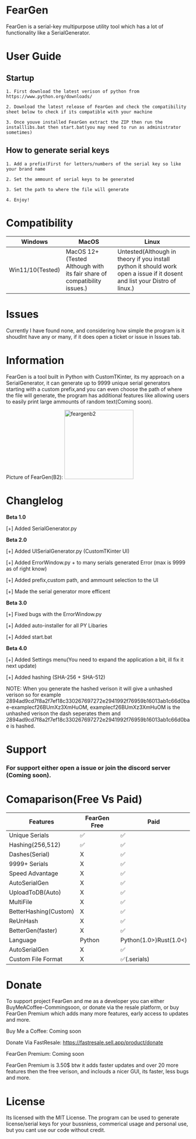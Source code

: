 # FearGen
FearGen is a serial-key multipurpose utility tool which has a lot of functionality like a SerialGenerator.

# User Guide


## Startup
`1. First download the latest verison of python from https://www.python.org/downloads/`

`2. Download the latest release of FearGen and check the compatibility sheet below to check if its compatible with your machine`

`3. Once youve installed FearGen extract the ZIP then run the installlibs.bat then start.bat(you may need to run as administrator sometimes)`

## How to generate serial keys
`1. Add a prefix(First for letters/numbers of the serial key so like your brand name`

`2. Set the ammount of serial keys to be generated `

`3. Set the path to where the file will generate `

`4. Enjoy! ` 

# Compatibility

| Windows  | MacOS | Linux 
| ---------------- | ------------- | ------------- |
| Win11/10(Tested) | MacOS 12+(Tested Although with its fair share of compatibility issues.)     | Untested(Although in theory if you install python it should work open a issue if it dosent and list your Distro of linux.)    |

# Issues
Currently I have found none, and considering how simple the program is it shoudlnt have any or many, if it does open a ticket or issue in Issues tab.

# Information
FearGen is a tool built in Python with CustomTKinter, its my approach on a SerialGenerator, it can generate up to 9999 unique serial generators starting with a custom prefix,and you can even choose the path of where the file will generate, the program has additional features like allowing users to easily print large ammounts of random text(Coming soon).

Picture of FearGen(B2): 
<img width="189" alt="feargenb2" src="https://github.com/DrMixxer/FearGen/assets/89403966/6e1ffe17-94c5-4e0a-b1ec-c9f22481f95c">


# Changlelog
**Beta 1.0**

[+] Added SerialGenerator.py

**Beta 2.0**

[+] Added UISerialGenerator.py (CustomTKinter UI)

[+] Added ErrorWindow.py + to many serials generated Error (max is 9999 as of right know) 

[+] Added prefix,custom path, and ammount selection to the UI

[+] Made the serial generator more efficent

**Beta 3.0**

[+] Fixed bugs with the ErrorWindow.py

[+] Added auto-installer for all PY Libaries

[+] Added start.bat

**Beta 4.0**

[+] Added Settings menu(You need to expand the application a bit, ill fix it next update)

[+] Added hashing (SHA-256 + SHA-512)

NOTE: When you generate the hashed verison it will give a unhashed verison so for example 2894ad9cd7f8a2f7ef18c330267697272e2941992f76959b16013ab1c66d0bae-examplecf26BUmXz3XmHuOM, examplecf26BUmXz3XmHuOM is the unhashed verison the dash seperates them and 2894ad9cd7f8a2f7ef18c330267697272e2941992f76959b16013ab1c66d0bae is hashed.

# Support 

### For support either open a issue or join the discord server (Coming soon).


# Comaparison(Free Vs Paid)

| Features         | FearGen Free     | Paid  |  
| ---------------- | ------------- | ------------- |
| Unique Serials   |       ✅      |      ✅      |
| Hashing(256,512) |       ✅      |      ✅      |
| Dashes(Serial)   |       X       |      ✅      |
| 9999+ Serials    |       X       |      ✅      |
| Speed Advantage  |       X       |      ✅      |
| AutoSerialGen    |       X       |      ✅      |
| UploadToDB(Auto) |       X       |      ✅      |
| MultiFile        |       X       |      ✅      |
| BetterHashing(Custom)    |       X       |      ✅      |
| ReUnHash         |       X       |      ✅      |
| BetterGen(faster)|       X       |      ✅      |
| Language         |       Python  |      Python(1.0>)Rust(1.0<) |
| AutoSerialGen    |       X       |      ✅      |
|Custom File Format|       X       |      ✅(.serials)|



# Donate

To support project FearGen and me as a developer you can either BuyMeACoffee-Commingsoon, or donate via the resale platform, or buy FearGen Premium which adds many more features, early access to updates and more.

Buy Me a Coffee: Coming soon 

Donate Via FastResale: https://fastresale.sell.app/product/donate

FearGen Premium: Coming soon 

FearGen Premium is 3.50$ btw it adds faster updates and over 20 more features then the free verison, and inclouds a nicer GUI, its faster, less bugs and more. 

# License
Its licensed with the MIT License.
The program can be used to generate license/serial keys for your bussniess, commerical usage and personal use, but you cant use our code without credit.
